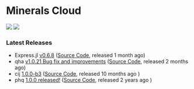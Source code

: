 # Minerals Cloud



[![](https://img.shields.io/twitter/follow/MineralsCloud?style=social)](https://twitter.com/MineralsCloud)
[![](https://img.shields.io/badge/Contact_Us-green.svg)](mailto:mineralscloud@protonmail.com)

### Latest Releases
- Express.jl [v0.6.8](https://github.com/MineralsCloud/Express.jl/releases/tag/v0.6.8) ([Source Code](https://github.com/MineralsCloud/Express.jl), released 1 month ago)
- qha [v1.0.21 Bug fix and improvements](https://github.com/MineralsCloud/qha/releases/tag/v1.0.21) ([Source Code](https://github.com/MineralsCloud/qha), released 2 months ago)
- cij [1.0.0-b3](https://github.com/MineralsCloud/cij/releases/tag/1.0.0-b3) ([Source Code](https://github.com/MineralsCloud/cij), released 10 months ago )
- phq [1.0.0 released!](https://github.com/MineralsCloud/phq/releases/tag/1.0.0) ([Source Code](https://github.com/MineralsCloud/phq), released 2 years ago )
